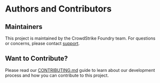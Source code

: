 
# Authors and Contributors


## Maintainers
This project is maintained by the CrowdStrike Foundry team. For questions or concerns, please contact [support](https://supportportal.crowdstrike.com/).

## Want to Contribute?
Please read our [CONTRIBUTING.md](CONTRIBUTING.md) guide to learn about our development process and how you can contribute to this project.